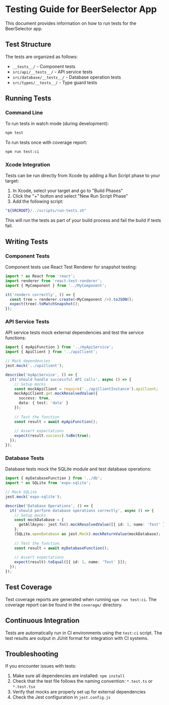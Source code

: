 # Testing Guide for BeerSelector App

This document provides information on how to run tests for the BeerSelector app.

## Test Structure

The tests are organized as follows:

- `__tests__/` - Component tests
- `src/api/__tests__/` - API service tests
- `src/database/__tests__/` - Database operation tests
- `src/types/__tests__/` - Type guard tests

## Running Tests

### Command Line

To run tests in watch mode (during development):

```bash
npm test
```

To run tests once with coverage report:

```bash
npm run test:ci
```

### Xcode Integration

Tests can be run directly from Xcode by adding a Run Script phase to your target:

1. In Xcode, select your target and go to "Build Phases"
2. Click the "+" button and select "New Run Script Phase"
3. Add the following script:

```bash
"${SRCROOT}/../scripts/run-tests.sh"
```

This will run the tests as part of your build process and fail the build if tests fail.

## Writing Tests

### Component Tests

Component tests use React Test Renderer for snapshot testing:

```typescript
import * as React from 'react';
import renderer from 'react-test-renderer';
import { MyComponent } from '../MyComponent';

it('renders correctly', () => {
  const tree = renderer.create(<MyComponent />).toJSON();
  expect(tree).toMatchSnapshot();
});
```

### API Service Tests

API service tests mock external dependencies and test the service functions:

```typescript
import { myApiFunction } from '../myApiService';
import { ApiClient } from '../apiClient';

// Mock dependencies
jest.mock('../apiClient');

describe('myApiService', () => {
  it('should handle successful API calls', async () => {
    // Setup mocks
    const mockApiClient = require('../apiClientInstance').apiClient;
    mockApiClient.get.mockResolvedValue({
      success: true,
      data: { test: 'data' }
    });
    
    // Test the function
    const result = await myApiFunction();
    
    // Assert expectations
    expect(result.success).toBe(true);
  });
});
```

### Database Tests

Database tests mock the SQLite module and test database operations:

```typescript
import { myDatabaseFunction } from '../db';
import * as SQLite from 'expo-sqlite';

// Mock SQLite
jest.mock('expo-sqlite');

describe('Database Operations', () => {
  it('should perform database operations correctly', async () => {
    // Setup mocks
    const mockDatabase = {
      getAllAsync: jest.fn().mockResolvedValue([{ id: 1, name: 'Test' }])
    };
    (SQLite.openDatabase as jest.Mock).mockReturnValue(mockDatabase);
    
    // Test the function
    const result = await myDatabaseFunction();
    
    // Assert expectations
    expect(result).toEqual([{ id: 1, name: 'Test' }]);
  });
});
```

## Test Coverage

Test coverage reports are generated when running `npm run test:ci`. The coverage report can be found in the `coverage/` directory.

## Continuous Integration

Tests are automatically run in CI environments using the `test:ci` script. The test results are output in JUnit format for integration with CI systems.

## Troubleshooting

If you encounter issues with tests:

1. Make sure all dependencies are installed: `npm install`
2. Check that the test file follows the naming convention: `*.test.ts` or `*.test.tsx`
3. Verify that mocks are properly set up for external dependencies
4. Check the Jest configuration in `jest.config.js`
